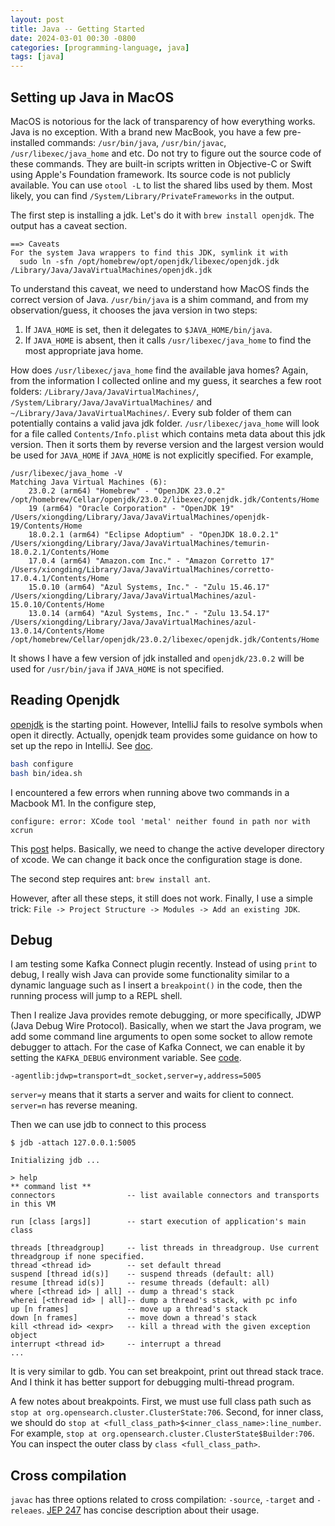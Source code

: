 ```yaml
---
layout: post
title: Java -- Getting Started
date: 2024-03-01 00:30 -0800
categories: [programming-language, java]
tags: [java]
---
```


## Setting up Java in MacOS

MacOS is notorious for the lack of transparency of how everything works. Java
is no exception. With a brand new MacBook, you have a few pre-installed
commands: `/usr/bin/java`, `/usr/bin/javac`, `/usr/libexec/java_home` and etc.
Do not try to figure out the source code of these commands. They are built-in
scripts written in Objective-C or Swift using Apple's Foundation framework. Its
source code is not publicly available. You can use `otool -L` to list the
shared libs used by them. Most likely, you can find
`/System/Library/PrivateFrameworks` in the output.

The first step is installing a jdk. Let's do it with `brew install openjdk`.
The output has a caveat section.

```
==> Caveats
For the system Java wrappers to find this JDK, symlink it with
  sudo ln -sfn /opt/homebrew/opt/openjdk/libexec/openjdk.jdk /Library/Java/JavaVirtualMachines/openjdk.jdk
```

To understand this caveat, we need to understand how MacOS finds the correct
version of Java. `/usr/bin/java` is a shim command, and from my
observation/guess, it chooses the java version in two steps:

1. If `JAVA_HOME` is set, then it delegates to `$JAVA_HOME/bin/java`.
2. If `JAVA_HOME` is absent, then it calls `/usr/libexec/java_home` to find the
   most appropriate java home.

How does `/usr/libexec/java_home` find the available java homes? Again, from
the information I collected online and my guess, it searches a few root
folders: `/Library/Java/JavaVirtualMachines/`,
`/System/Library/Java/JavaVirtualMachines/` and
`~/Library/Java/JavaVirtualMachines/`. Every sub folder of them can potentially
contains a valid java jdk folder. `/usr/libexec/java_home` will look for a file
called `Contents/Info.plist` which contains meta data about this jdk version.
Then it sorts them by reverse version and the largest version would be used for
`JAVA_HOME` if `JAVA_HOME` is not explicitly specified. For example,

```
/usr/libexec/java_home -V
Matching Java Virtual Machines (6):
    23.0.2 (arm64) "Homebrew" - "OpenJDK 23.0.2" /opt/homebrew/Cellar/openjdk/23.0.2/libexec/openjdk.jdk/Contents/Home
    19 (arm64) "Oracle Corporation" - "OpenJDK 19" /Users/xiongding/Library/Java/JavaVirtualMachines/openjdk-19/Contents/Home
    18.0.2.1 (arm64) "Eclipse Adoptium" - "OpenJDK 18.0.2.1" /Users/xiongding/Library/Java/JavaVirtualMachines/temurin-18.0.2.1/Contents/Home
    17.0.4 (arm64) "Amazon.com Inc." - "Amazon Corretto 17" /Users/xiongding/Library/Java/JavaVirtualMachines/corretto-17.0.4.1/Contents/Home
    15.0.10 (arm64) "Azul Systems, Inc." - "Zulu 15.46.17" /Users/xiongding/Library/Java/JavaVirtualMachines/azul-15.0.10/Contents/Home
    13.0.14 (arm64) "Azul Systems, Inc." - "Zulu 13.54.17" /Users/xiongding/Library/Java/JavaVirtualMachines/azul-13.0.14/Contents/Home
/opt/homebrew/Cellar/openjdk/23.0.2/libexec/openjdk.jdk/Contents/Home
```

It shows I have a few version of jdk installed and `openjdk/23.0.2` will be
used for `/usr/bin/java` if `JAVA_HOME` is not specified.

## Reading Openjdk

[openjdk](https://github.com/openjdk/jdk) is the starting point. However,
IntelliJ fails to resolve symbols when open it directly. Actually, openjdk team
provides some guidance on how to set up the repo in IntelliJ. See
[doc](https://github.com/openjdk/jdk/blob/master/doc/ide.md#intellij-idea).

```bash
bash configure
bash bin/idea.sh
```

I encountered a few errors when running above two commands in a Macbook M1. In
the configure step,

```
configure: error: XCode tool 'metal' neither found in path nor with xcrun
```

This [post](https://github.com/gfx-rs/gfx/issues/2309) helps. Basically, we
need to change the active developer directory of xcode. We can change it back
once the configuration stage is done.

The second step requires ant: `brew install ant`.

However, after all these steps, it still does not work. Finally, I use a simple
trick: `File -> Project Structure -> Modules -> Add an existing JDK`.

## Debug

I am testing some Kafka Connect plugin recently. Instead of using `print` to
debug, I really wish Java can provide some functionality similar to a dynamic
language such as I insert a `breakpoint()` in the code, then the running
process will jump to a REPL shell.

Then I realize Java provides remote debugging, or more specifically, JDWP (Java
Debug Wire Protocol). Basically, when we start the Java program, we add some
command line arguments to open some socket to allow remote debugger to attach.
For the case of Kafka Connect, we can enable it by setting the `KAFKA_DEBUG`
environment variable. See
[code](https://github.com/apache/kafka/blob/2.8.1/bin/kafka-run-class.sh#L245-L245).

```
-agentlib:jdwp=transport=dt_socket,server=y,address=5005
```

`server=y` means that it starts a server and waits for client to connect.
`server=n` has reverse meaning.

Then we can use jdb to connect to this process

```
$ jdb -attach 127.0.0.1:5005

Initializing jdb ...

> help
** command list **
connectors                -- list available connectors and transports in this VM

run [class [args]]        -- start execution of application's main class

threads [threadgroup]     -- list threads in threadgroup. Use current threadgroup if none specified.
thread <thread id>        -- set default thread
suspend [thread id(s)]    -- suspend threads (default: all)
resume [thread id(s)]     -- resume threads (default: all)
where [<thread id> | all] -- dump a thread's stack
wherei [<thread id> | all]-- dump a thread's stack, with pc info
up [n frames]             -- move up a thread's stack
down [n frames]           -- move down a thread's stack
kill <thread id> <expr>   -- kill a thread with the given exception object
interrupt <thread id>     -- interrupt a thread
...
```

It is very similar to gdb. You can set breakpoint, print out thread stack
trace. And I think it has better support for debugging multi-thread program.

A few notes about breakpoints. First, we must use full class path such as
`stop at org.opensearch.cluster.ClusterState:706`. Second, for inner class, we
should do `stop at <full_class_path>$<inner_class_name>:line_number`. For
example, `stop at org.opensearch.cluster.ClusterState$Builder:706`. You can
inspect the outer class by `class <full_class_path>`.

## Cross compilation

`javac` has three options related to cross compilation: `-source`, `-target`
and `-releaes`. [JEP 247](https://openjdk.org/jeps/247) has concise description
about their usage.
